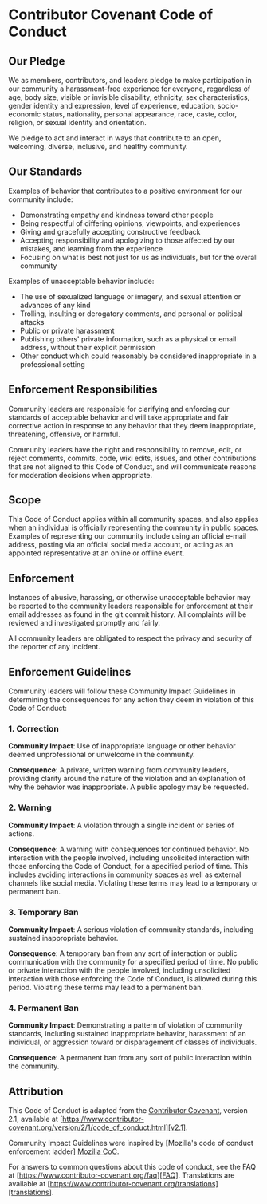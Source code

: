# Contributor Covenant Code of Conduct

## Our Pledge

We as members, contributors, and leaders pledge to make participation in our community a
harassment-free experience for everyone, regardless of age, body size, visible or invisible
disability, ethnicity, sex characteristics, gender identity and expression, level of
experience, education, socio-economic status, nationality, personal appearance, race,
caste, color, religion, or sexual identity and orientation.

We pledge to act and interact in ways that contribute to an open, welcoming, diverse,
inclusive, and healthy community.

## Our Standards

Examples of behavior that contributes to a positive environment for our community include:

* Demonstrating empathy and kindness toward other people
* Being respectful of differing opinions, viewpoints, and experiences
* Giving and gracefully accepting constructive feedback
* Accepting responsibility and apologizing to those affected by our mistakes, and learning
  from the experience
* Focusing on what is best not just for us as individuals, but for the overall community

Examples of unacceptable behavior include:

* The use of sexualized language or imagery, and sexual attention or advances of any kind
* Trolling, insulting or derogatory comments, and personal or political attacks
* Public or private harassment
* Publishing others' private information, such as a physical or email address, without their
  explicit permission
* Other conduct which could reasonably be considered inappropriate in a professional setting

## Enforcement Responsibilities

Community leaders are responsible for clarifying and enforcing our standards of acceptable
behavior and will take appropriate and fair corrective action in response to any behavior
that they deem inappropriate, threatening, offensive, or harmful.

Community leaders have the right and responsibility to remove, edit, or reject comments,
commits, code, wiki edits, issues, and other contributions that are not aligned to this
Code of Conduct, and will communicate reasons for moderation decisions when appropriate.

## Scope

This Code of Conduct applies within all community spaces, and also applies when an
individual is officially representing the community in public spaces. Examples of
representing our community include using an official e-mail address, posting via an
official social media account, or acting as an appointed representative at an online or
offline event.

## Enforcement

Instances of abusive, harassing, or otherwise unacceptable behavior may be reported to the
community leaders responsible for enforcement at their email addresses as found in the git
commit history. All complaints will be reviewed and investigated promptly and fairly.

All community leaders are obligated to respect the privacy and security of the reporter of
any incident.

## Enforcement Guidelines

Community leaders will follow these Community Impact Guidelines in determining the
consequences for any action they deem in violation of this Code of Conduct:

### 1. Correction

**Community Impact**: Use of inappropriate language or other behavior deemed unprofessional
  or unwelcome in the community.

**Consequence**: A private, written warning from community leaders, providing clarity around
  the nature of the violation and an explanation of why the behavior was inappropriate. A
  public apology may be requested.

### 2. Warning

**Community Impact**: A violation through a single incident or series of actions.

**Consequence**: A warning with consequences for continued behavior. No interaction with the
  people involved, including unsolicited interaction with those enforcing the Code of
  Conduct, for a specified period of time. This includes avoiding interactions in community
  spaces as well as external channels like social media. Violating these terms may lead to
  a temporary or permanent ban.

### 3. Temporary Ban

**Community Impact**: A serious violation of community standards, including sustained
  inappropriate behavior.

**Consequence**: A temporary ban from any sort of interaction or public communication with
  the community for a specified period of time. No public or private interaction with the
  people involved, including unsolicited interaction with those enforcing the Code of
  Conduct, is allowed during this period. Violating these terms may lead to a permanent
  ban.

### 4. Permanent Ban

**Community Impact**: Demonstrating a pattern of violation of community standards, including
  sustained inappropriate behavior, harassment of an individual, or aggression toward or
  disparagement of classes of individuals.

**Consequence**: A permanent ban from any sort of public interaction within the community.

## Attribution

This Code of Conduct is adapted from the [Contributor Covenant][homepage], version 2.1,
available at [https://www.contributor-covenant.org/version/2/1/code_of_conduct.html][v2.1].

Community Impact Guidelines were inspired by [Mozilla's code of conduct enforcement ladder]
[Mozilla CoC].

For answers to common questions about this code of conduct, see the FAQ at
[https://www.contributor-covenant.org/faq][FAQ]. Translations are available at
[https://www.contributor-covenant.org/translations][translations].

[homepage]: https://www.contributor-covenant.org
[v2.1]: https://www.contributor-covenant.org/version/2/1/code_of_conduct.html
[Mozilla CoC]: https://github.com/mozilla/diversity
[FAQ]: https://www.contributor-covenant.org/faq
[translations]: https://www.contributor-covenant.org/translations
